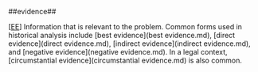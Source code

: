 ##evidence##

\[[EE](SOURCES.md#EE)\]  Information that is relevant to the problem. Common forms used in historical analysis include [best evidence](best evidence.md), [direct evidence](direct evidence.md), [indirect evidence](indirect evidence.md), and [negative evidence](negative evidence.md). In a legal context, [circumstantial evidence](circumstantial evidence.md) is also common.
